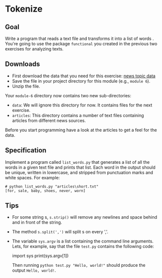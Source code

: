 # Tokenize

## Goal

Write a program that reads a text file and transforms it into a list of words . You're going to use the package `functional` you created in the previous two exercises for analyzing texts.

## Downloads

* First download the data that you need for this exercise: [news topic data](../downloads/news-topic-data.zip)
* Save the file in your project directory for this module (e.g., `module 6`).
* Unzip the file.

Your `module-6` directory now contains two new sub-directories:

* `data`: We will ignore this directory for now. It contains files for the next exercise.
* `articles`: This directory contains a  number of text files containing articles from different news sources.

Before you start programming have a look at the articles to get a feel for the data.

## Specification

Implement a program called `list_words.py` that generates a list of all the words in a given text file and prints that list. Each word in the output should be unique, written in lowercase, and stripped from punctuation marks and white spaces. For example:

    # python list_words.py "articles\short.txt"
    [for, sale, baby, shoes, never, worn]

## Tips

* For some string s, `s.strip()` will remove any newlines and space behind and in front of the string.
* The method `s.split(',')` will split s on every ','.
* The variable `sys.argv` is a list containing the command line arguments. Lets, for example, say that the file `test.py` contains the following code:

    import sys
    print(sys.argv[1])

  Then running `python test.py "Hello, world!"` should produce the output `Hello, world!`.
